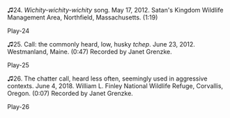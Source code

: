 ♫24. *Wichity-wichity-wichity* song. May 17, 2012. Satan's Kingdom
Wildlife Management Area, Northfield, Massachusetts. (1:19)

Play-24

♫25. Call: the commonly heard, low, husky *tchep*. June 23, 2012.
Westmanland, Maine. (0:47) Recorded by Janet Grenzke.

Play-25

♫26. The chatter call, heard less often, seemingly used in aggressive
contexts. June 4, 2018. William L. Finley National Wildlife Refuge,
Corvallis, Oregon. (0:07) Recorded by Janet Grenzke.

Play-26
